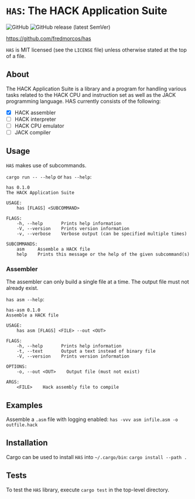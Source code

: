 # `HAS`: The HACK Application Suite

![GitHub](https://img.shields.io/github/license/fredmorcos/has?style=for-the-badge)
![GitHub release (latest SemVer)](https://img.shields.io/github/v/release/fredmorcos/has?sort=semver&style=for-the-badge)

https://github.com/fredmorcos/has

`HAS` is MIT licensed (see the `LICENSE` file) unless otherwise stated
at the top of a file.

## About

The HACK Application Suite is a library and a program for handling
various tasks related to the HACK CPU and instruction set as well as
the JACK programming language. HAS currently consists of the
following:

- [x] HACK assembler
- [ ] HACK interpreter
- [ ] HACK CPU emulator
- [ ] JACK compiler

## Usage

`HAS` makes use of subcommands.

`cargo run -- --help` or `has --help`:

```
has 0.1.0
The HACK Application Suite

USAGE:
    has [FLAGS] <SUBCOMMAND>

FLAGS:
    -h, --help       Prints help information
    -V, --version    Prints version information
    -v, --verbose    Verbose output (can be specified multiple times)

SUBCOMMANDS:
    asm     Assemble a HACK file
    help    Prints this message or the help of the given subcommand(s)
```

### Assembler

The assembler can only build a single file at a time. The output file
must not already exist.

`has asm --help`:

```
has-asm 0.1.0
Assemble a HACK file

USAGE:
    has asm [FLAGS] <FILE> --out <OUT>

FLAGS:
    -h, --help       Prints help information
    -t, --text       Output a text instead of binary file
    -V, --version    Prints version information

OPTIONS:
    -o, --out <OUT>    Output file (must not exist)

ARGS:
    <FILE>    Hack assembly file to compile
```

## Examples

Assemble a `.asm` file with logging enabled: `has -vvv asm infile.asm -o outfile.hack`

## Installation

Cargo can be used to install `HAS` into `~/.cargo/bin`: `cargo install --path .`

## Tests

To test the `HAS` library, execute `cargo test` in the top-level directory.
